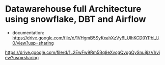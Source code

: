 # Datawarehouse full Architecture using snowflake,  DBT and Airflow

- documentation: https://drive.google.com/file/d/1VHgmB5SyKxahXzVy6LUlhKCD0YPbl_U0/view?usp=sharing

https://drive.google.com/file/d/1L2EwFw9Rm5Bq9eXvcgQvggQySnu8jzVI/view?usp=sharing
